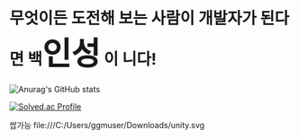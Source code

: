 # 무엇이든 도전해 보는 사람이 개발자가 된다면 백<span style="font-size:200%">인성</span> 이 니다!

![Anurag's GitHub stats](https://github-readme-stats.vercel.app/api?username=dlstjd0237&show_icons=true&theme=cobalt)

[![Solved.ac Profile](http://mazassumnida.wtf/api/v2/generate_badge?boj=dlstjd0237)](https://solved.ac/dlstjd0237/)

쌉가능 file:///C:/Users/ggmuser/Downloads/unity.svg
